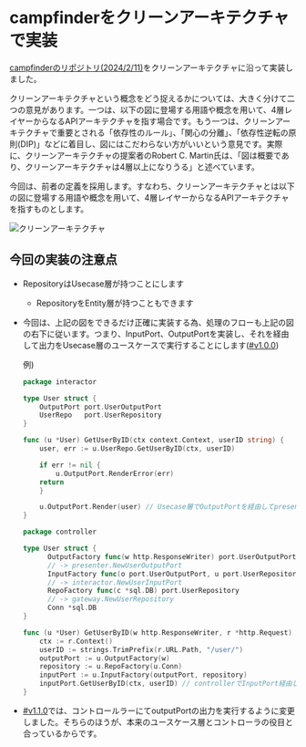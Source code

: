 # campfinderをクリーンアーキテクチャで実装
[campfinderのリポジトリ(2024/2/11)](https://github.com/tusmasoma/campfinder)をクリーンアーキテクチャに沿って実装しました。

クリーンアーキテクチャという概念をどう捉えるかについては、大きく分けて二つの意見があります。一つは、以下の図に登場する用語や概念を用いて、4層レイヤーからなるAPIアーキテクチャを指す場合です。もう一つは、クリーンアーキテクチャで重要とされる「依存性のルール」、「関心の分離」、「依存性逆転の原則(DIP)」などに着目し、図にはこだわらない方がいいという意見です。実際に、クリーンアーキテクチャの提案者のRobert C. Martin氏は、「図は概要であり、クリーンアーキテクチャは4層以上になりうる」と述べています。

今回は、前者の定義を採用します。すなわち、クリーンアーキテクチャとは以下の図に登場する用語や概念を用いて、4層レイヤーからなるAPIアーキテクチャを指すものとします。

![クリーンアーキテクチャ](https://github.com/tusmasoma/clean-architecture-campfinder/assets/104899572/ce8caa07-36ff-4d97-b201-5d559169eabc)

## 今回の実装の注意点
- RepositoryはUsecase層が持つことにします
  - RepositoryをEntity層が持つこともできます

- 今回は、上記の図をできるだけ正確に実装する為、処理のフローも上記の図の右下に従います。つまり、InputPort、OutputPortを実装し、それを経由して出力をUsecase層のユースケースで実行することにします([#v1.0.0](https://github.com/tusmasoma/clean-architecture-campfinder/releases/tag/v.1.0.0))

  例)
  
  ```go
  package interactor
  
  type User struct {
      OutputPort port.UserOutputPort
      UserRepo   port.UserRepository
  }

  func (u *User) GetUserByID(ctx context.Context, userID string) {
      user, err := u.UserRepo.GetUserByID(ctx, userID)

      if err != nil {
          u.OutputPort.RenderError(err)
	  return
      }
  
      u.OutputPort.Render(user) // Usecase層でOutputPortを経由してpresenter実行
  }
  ```

  ```go
  package controller
  
  type User struct {
	    OutputFactory func(w http.ResponseWriter) port.UserOutputPort
	    // -> presenter.NewUserOutputPort
	    InputFactory func(o port.UserOutputPort, u port.UserRepository) port.UserInputPort
	    // -> interactor.NewUserInputPort
	    RepoFactory func(c *sql.DB) port.UserRepository
	    // -> gateway.NewUserRepository
	    Conn *sql.DB
  }

  func (u *User) GetUserByID(w http.ResponseWriter, r *http.Request) {
      ctx := r.Context()
      userID := strings.TrimPrefix(r.URL.Path, "/user/")
      outputPort := u.OutputFactory(w)
      repository := u.RepoFactory(u.Conn)
      inputPort := u.InputFactory(outputPort, repository)
      inputPort.GetUserByID(ctx, userID) // controllerでInputPort経由してUsecase層のinteractorを実行
  }
  ```

- [#v1.1.0](https://github.com/tusmasoma/clean-architecture-campfinder/compare/v.1.0.0...v1.1.0)では、コントロールラーにてoutputPortの出力を実行するように変更しました。そちらのほうが、本来のユースケース層とコントローラの役目と合っているからです。
